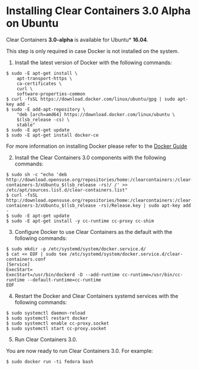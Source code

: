 # Installing Clear Containers 3.0 Alpha on Ubuntu

Clear Containers **3.0-alpha** is available for Ubuntu\* **16.04**.

This step is only required in case Docker is not installed on the system.
1. Install the latest version of Docker with the following commands:

```
$ sudo -E apt-get install \
	apt-transport-https \
	ca-certificates \
	curl \
	software-properties-common
$ curl -fsSL https://download.docker.com/linux/ubuntu/gpg | sudo apt-key add -
$ sudo -E add-apt-repository \
	"deb [arch=amd64] https://download.docker.com/linux/ubuntu \
	$(lsb_release -cs) \
	stable"
$ sudo -E apt-get update
$ sudo -E apt-get install docker-ce
```

For more information on installing Docker please refer to the
[Docker Guide](https://docs.docker.com/engine/installation/linux/ubuntu)

2. Install the Clear Containers 3.0 components with the following commands:

```
$ sudo sh -c "echo 'deb http://download.opensuse.org/repositories/home:/clearcontainers:/clear-containers-3/xUbuntu_$(lsb_release -rs)/ /' >> /etc/apt/sources.list.d/clear-containers.list"
$ curl -fsSL http://download.opensuse.org/repositories/home:/clearcontainers:/clear-containers-3/xUbuntu_$(lsb_release -rs)/Release.key | sudo apt-key add -
$ sudo -E apt-get update
$ sudo -E apt-get install -y cc-runtime cc-proxy cc-shim
```

3. Configure Docker to use Clear Containers as the default with the following commands:

```
$ sudo mkdir -p /etc/systemd/system/docker.service.d/
$ cat << EOF | sudo tee /etc/systemd/system/docker.service.d/clear-containers.conf
[Service]
ExecStart=
ExecStart=/usr/bin/dockerd -D --add-runtime cc-runtime=/usr/bin/cc-runtime --default-runtime=cc-runtime
EOF
```

4. Restart the Docker and Clear Containers systemd services with the following commands:

```
$ sudo systemctl daemon-reload
$ sudo systemctl restart docker
$ sudo systemctl enable cc-proxy.socket
$ sudo systemctl start cc-proxy.socket
```

5. Run Clear Containers 3.0.

You are now ready to run Clear Containers 3.0. For example:

```
$ sudo docker run -ti fedora bash
```
